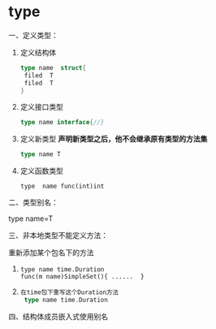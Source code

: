 # type

一、定义类型：

1. 定义结构体  

   ```GO
   type name  struct{
   	filed  T
   	filed  T
   }
   ```

2. 定义接口类型

   ```go
   type name interface{//}
   ```

3. 定义新类型     **声明新类型之后，他不会继承原有类型的方法集**

   ```go
   type name T
   ```

4. 定义函数类型

   ```gp
   type  name func(int)int
   ```

二、类型别名：

type name=T

三、非本地类型不能定义方法：

重新添加某个包名下的方法

1. ```name
   type name time.Duration
   func(m name)SimpleSet(){ ......  }
   ```

2. ```go
   在time包下重写这个Duration方法
   	type name time.Duration
   ```

四、结构体成员嵌入式使用别名
